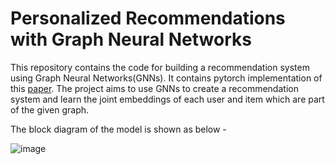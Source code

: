 # Personalized Recommendations with Graph Neural Networks

This repository contains the code for building a recommendation system using Graph Neural Networks(GNNs). It contains pytorch implementation of this [paper](https://arxiv.org/abs/1902.07243). The project aims to use GNNs to create a recommendation system and learn the joint embeddings of each user and item which are part of the given graph.

The block diagram of the model is shown as below -

![image](https://user-images.githubusercontent.com/49569284/146238232-5571d243-a6ce-45c7-a3ae-5a8e7e016171.png)
